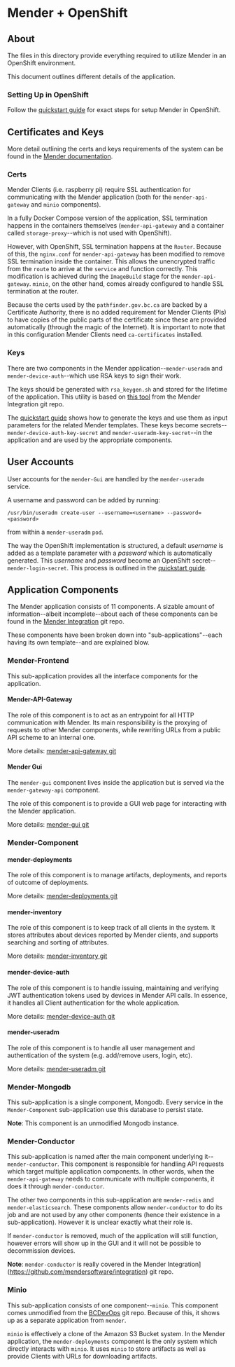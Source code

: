 # Mender + OpenShift
## About
The files in this directory provide everything required to utilize Mender in an OpenShift environment.

This document outlines different details of the application.

### Setting Up in OpenShift
Follow the [quickstart guide](mender_deployment_quickstart.md) for exact steps for setup Mender in OpenShift. 

## Certificates and Keys
More detail outlining the certs and keys requirements of the system can be found in the [Mender documentation](https://docs.mender.io/1.7/administration/certificates-and-keys).

### Certs
Mender Clients (i.e. raspberry pi) require SSL authentication for communicating with the Mender application (both for the `mender-api-gateway` and `minio` components). 

In a fully Docker Compose version of the application, SSL termination happens in the containers themselves (`mender-api-gateway` and a container called `storage-proxy`--which is not used with OpenShift).

However, with OpenShift, SSL termination happens at the `Router`. Because of this, the `nginx.conf` for `mender-api-gateway` has been modified to remove SSL termination inside the container. This allows the unencrypted traffic from the `route` to arrive at the `service` and function correctly. This modification is achieved during the `ImageBuild` stage for the `mender-api-gateway`. `minio`, on the other hand, comes already configured to handle SSL termination at the router.

Because the certs used by the `pathfinder.gov.bc.ca` are backed by a Certificate Authority, there is no added requirement for Mender Clients (PIs) to have copies of the public parts of the certificate since these are provided automatically (through the magic of the Internet). It is important to note that in this configuration Mender Clients need `ca-certificates` installed.

### Keys
There are two components in the Mender application--`mender-useradm` and `mender-device-auth`--which use RSA keys to sign their work.

The keys should be generated with `rsa_keygen.sh` and stored for the lifetime of the application. This utility is based on [this tool](https://github.com/mendersoftware/integration/blob/master/keygen) from the Mender Integration git repo.

The [quickstart guide](mender_deployment_quickstart.md) shows how to generate the keys and use them as input parameters for the related Mender templates. These keys become secrets--`mender-device-auth-key-secret` and `mender-useradm-key-secret`--in the application and are used by the appropriate components.

## User Accounts
User accounts for the `mender-Gui` are handled by the `mender-useradm` service.

A username and password can be added by running:

```
/usr/bin/useradm create-user --username=<username> --password=<password>
```
from within a `mender-useradm` `pod`.

The way the OpenShift implementation is structured, a default *username* is added as a template parameter with a *password* which is automatically generated. This *username* and *password* become an OpenShift secret--`mender-login-secret`. This process is outlined in the [quickstart guide](mender_deployment_quickstart.md).

## Application Components
The Mender application consists of 11 components. A sizable amount of information--albeit incomplete--about each of these components can be found in the [Mender Integration](https://github.com/mendersoftware/integration) git repo.

These components have been broken down into "sub-applications"--each having its own template--and are explained blow.

### Mender-Frontend
This sub-application provides all the interface components for the application.

#### Mender-API-Gateway
The role of this component is to act as an entrypoint for all HTTP communication with Mender. Its main responsibility is the proxying of requests to other Mender components, while rewriting URLs from a public API scheme to an internal one.

More details: [mender-api-gateway git](https://github.com/mendersoftware/mender-api-gateway-docker)

#### Mender Gui
The `mender-gui` component lives inside the application but is served via the `mender-gateway-api` component. 

The role of this component is to provide a GUI web page for interacting with the Mender application.

More details: [mender-gui git](https://github.com/mendersoftware/gui)

### Mender-Component
#### mender-deployments
The role of this component is to manage artifacts, deployments, and reports of outcome of deployments.

More details: [mender-deployments git](https://github.com/mendersoftware/deployments)

#### mender-inventory
The role of this component is to keep track of all clients in the system.  It stores attributes about devices reported by Mender clients, and supports searching and sorting of attributes.

More details: [mender-inventory git](https://github.com/mendersoftware/inventory)

#### mender-device-auth
The role of this component is to handle issuing, maintaining and verifying JWT authentication tokens used by devices in Mender API calls. In essence, it handles all Client authentication for the whole application.

More details: [mender-device-auth git](https://github.com/mendersoftware/deviceauth)

#### mender-useradm
The role of this component is to handle all user management and authentication of the system (e.g. add/remove users, login, etc).

More details: [mender-useradm git](https://github.com/mendersoftware/useradm)

### Mender-Mongodb
This sub-application is a single component, Mongodb. Every service in the `Mender-Component` sub-application use this database to persist state.

**Note**: This component is an unmodified Mongodb instance.

### Mender-Conductor
This sub-application is named after the main component underlying it--`mender-conductor`. This component is responsible for handling API requests which target multiple application components. In other words, when the `mender-api-gateway` needs to communicate with multiple components, it does it through `mender-conductor`.

The other two components in this sub-application are `mender-redis` and `mender-elasticsearch`. These components allow `mender-conductor` to do its job and are not used by any other components (hence their existence in a sub-application). However it is unclear exactly what their role is.

If `mender-conductor` is removed, much of the application will still function, however errors will show up in the GUI and it will not be possible to decommission devices.

**Note**: `mender-conductor` is really covered in the Mender Integration](https://github.com/mendersoftware/integration) git repo.

### Minio
This sub-application consists of one component--`minio`. This component comes unmodified from the [BCDevOps](https://github.com/BCDevOps/minio-openshift) git repo. Because of this, it shows up as a separate application from `mender`.

`minio` is effectively a clone of the Amazon S3 Bucket system. In the Mender application, the `mender-deployments` component is the only system which directly interacts with `minio`. It uses `minio` to store artifacts as well as provide Clients with URLs for downloading artifacts.